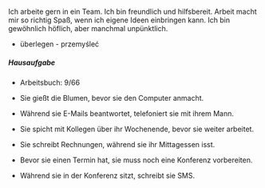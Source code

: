 Ich arbeite gern in ein Team. Ich bin freundlich und hilfsbereit. Arbeit macht mir so richtig Spaß, wenn ich eigene Ideen einbringen kann. Ich bin gewöhnlich höflich, aber manchmal unpünktlich.

* überlegen - przemyśleć



##### Hausaufgabe

* Arbeitsbuch: 9/66


* Sie gießt die Blumen, bevor sie den Computer anmacht.
* Während sie E-Mails beantwortet, telefoniert sie mit ihrem Mann.
* Sie spicht mit Kollegen über ihr Wochenende, bevor sie weiter arbeitet.
* Sie schreibt Rechnungen, während sie ihr Mittagessen isst.
* Bevor sie einen Termin hat, sie muss noch eine Konferenz vorbereiten.
* Während sie in der Konferenz sitzt, schreibt sie SMS.
